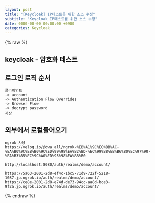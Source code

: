 ```yaml
---  
layout: post  
title: "[Keycloak] IP테스트를 위한 소스 수정"  
subtitle: "Keycloak IP테스트를 위한 소스 수정"  
date: 0000-00-00 00:00:00 +0900  
categories: Keycloak  
---  
```

{% raw %}  
## keycloak - 암호화 테스트  
  
## 로그인 로직 순서  
	클라이언트  
	-> account  
	-> Authentication Flow Overrides  
	-> Browser Flow  
	-> decrypt password  
	저장  
  
## 외부에서 로컬들어오기  
	ngrok 사용  
	https://velog.io/@dwa_all/ngrok-%EB%A1%9C%EC%BB%AC-%EA%B0%9C%EB%B0%9C%ED%99%98%EA%B2%BD-%EC%99%B8%EB%B6%80%EC%97%90-%EA%B3%B5%EC%9C%A0%ED%95%98%EA%B8%B0  
  
	http://localhost:8080/auth/realms/demo/account/  
  
	https://5a63-2001-2d8-ef4c-1bc5-71d9-722f-5218-1087.jp.ngrok.io/auth/realms/demo/account/  
	https://ce8e-2001-2d8-e74d-de73-94cc-aa8d-bce3-9f2a.jp.ngrok.io/auth/realms/demo/account/  
{% endraw %}